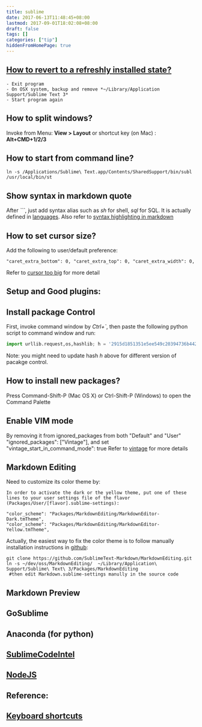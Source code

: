 ```yaml
---
title: sublime
date: 2017-06-13T11:48:45+08:00
lastmod: 2017-09-01T18:02:08+08:00
draft: false
tags: []
categories: ["tip"]
hiddenFromHomePage: true
---
```



## [How to revert to a refreshly installed state?](https://www.sublimetext.com/docs/3/revert.html)
	- Exit program
	- On OSX system, backup and remove *~/Library/Application Support/Sublime Text 3*
	- Start program again
## How to split windows?
Invoke from Menu:  __View > Layout__ or shortcut key (on Mac) : __Alt+CMD+1/2/3__

## How to start from command line?
`ln -s /Applications/Sublime\ Text.app/Contents/SharedSupport/bin/subl /usr/local/bin/st`

## Show syntax in markdown quote
After _```_, just add syntax alias such as _sh_ for shell, _sql_ for SQL.
It is actually defined in  [languages](https://github.com/github/linguist/blob/master/lib/linguist/languages.yml). Also refer to [syntax highlighting in markdown](https://support.codebasehq.com/articles/tips-tricks/syntax-highlighting-in-markdown)

## How to set cursor size?
Add the following to user/default preference:
```
"caret_extra_bottom": 0, "caret_extra_top": 0, "caret_extra_width": 0,
```
Refer to [cursor too big](https://forum.sublimetext.com/t/cursor-too-big/12179/2) for more detail

## Setup and Good plugins:
## Install package Control
First, invoke command window by _Ctrl+`_, then paste the following python script to command window and run:
```python
import urllib.request,os,hashlib; h = '2915d1851351e5ee549c20394736b4428bc59f460fa1548d1514676163dafc88'; pf = 'Package Control.sublime-package'; ipp = sublime.installed_packages_path(); urllib.request.install_opener( urllib.request.build_opener( urllib.request.ProxyHandler()) ); by = urllib.request.urlopen( 'http://packagecontrol.io/' + pf.replace(' ', '%20')).read(); dh = hashlib.sha256(by).hexdigest(); print('Error validating download (got %s instead of %s), please try manual install' % (dh, h)) if dh != h else open(os.path.join( ipp, pf), 'wb' ).write(by)
```
Note: you might need to update hash _h_ above for different version of pacakge control.

## How to install new packages?
Press Command-Shift-P (Mac OS X) or Ctrl-Shift-P (Windows) to open the Command Palette

## Enable VIM mode
By removing it from ignored_packages from both "Default" and "User"
"ignored_packages": ["Vintage"], and set  "vintage_start_in_command_mode": true
Refer to [vintage](https://www.sublimetext.com/docs/2/vintage.html) for more details


##  Markdown Editing
Need to customize its color theme by:
```
In order to activate the dark or the yellow theme, put one of these lines to your user settings file of the flavor (Packages/User/[flavor].sublime-settings):

"color_scheme": "Packages/MarkdownEditing/MarkdownEditor-Dark.tmTheme",
"color_scheme": "Packages/MarkdownEditing/MarkdownEditor-Yellow.tmTheme",
```
Actually, the easiest way to fix the color theme is to follow manually installation instructions in [github](https://github.com/SublimeText-Markdown/MarkdownEditing):
```
git clone https://github.com/SublimeText-Markdown/MarkdownEditing.git
ln -s ~/dev/oss/MarkdownEditing/  ~/Library/Application\ Support/Sublime\ Text\ 3/Packages/MarkdownEditing
 #then edit Markdown.sublime-settings manully in the source code
```

## Markdown Preview
## GoSublime
## Anaconda (for python)
## [SublimeCodeIntel](http://sublimecodeintel.github.io/SublimeCodeIntel/)
## [NodeJS](https://packagecontrol.io/packages/Nodejs)

## Reference:
## [Keyboard shortcuts](http://docs.sublimetext.info/en/latest/reference/keyboard_shortcuts_osx.html#text-manipulation)
